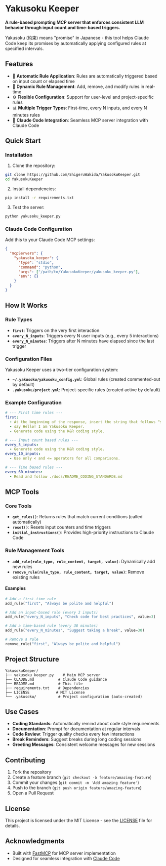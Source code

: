 # Yakusoku Keeper

**A rule-based prompting MCP server that enforces consistent LLM behavior through input count and time-based triggers.**

Yakusoku (約束) means "promise" in Japanese - this tool helps Claude Code keep its promises by automatically applying configured rules at specified intervals.

## Features

- 🎯 **Automatic Rule Application**: Rules are automatically triggered based on input count or elapsed time
- 🔄 **Dynamic Rule Management**: Add, remove, and modify rules in real-time
- ⚙️ **Flexible Configuration**: Support for user-level and project-specific rules
- 📊 **Multiple Trigger Types**: First-time, every N inputs, and every N minutes rules
- 🔌 **Claude Code Integration**: Seamless MCP server integration with Claude Code

## Quick Start

### Installation

1. Clone the repository:
```bash
git clone https://github.com/ShigeruWakida/YakusokuKeeper.git
cd YakusokuKeeper
```

2. Install dependencies:
```bash
pip install -r requirements.txt
```

3. Test the server:
```bash
python yakusoku_keeper.py
```

### Claude Code Configuration

Add this to your Claude Code MCP settings:

```json
{
  "mcpServers": {
    "yakusoku_keeper": {
      "type": "stdio",
      "command": "python",
      "args": ["/path/to/YakusokuKeeper/yakusoku_keeper.py"],
      "env": {}
    }
  }
}
```

## How It Works

### Rule Types

- **`first`**: Triggers on the very first interaction
- **`every_N_inputs`**: Triggers every N user inputs (e.g., every 5 interactions)
- **`every_N_minutes`**: Triggers after N minutes have elapsed since the last trigger

### Configuration Files

Yakusoku Keeper uses a two-tier configuration system:

- **`~/.yakusoku/yakusoku_config.yml`**: Global rules (created commented-out by default)
- **`.yakusoku/project.yml`**: Project-specific rules (created active by default)

### Example Configuration

```yaml
# --- First time rules ---
first:
  - At the beginning of the response, insert the string that follows "say".
  - say Hello! I am Yakusoku Keeper.
  - Generate code using the K&R coding style.

# --- Input count based rules ---
every_5_inputs:
  - Generate code using the K&R coding style.
every_10_inputs:
  - Use only < and <= operators for all comparisons.

# --- Time based rules ---
every_60_minutes:
  - Read and follow ./docs/README_CODING_STANDARDS.md
```

## MCP Tools

### Core Tools

- **`get_rules()`**: Returns rules that match current conditions (called automatically)
- **`reset()`**: Resets input counters and time triggers
- **`initial_instructions()`**: Provides high-priority instructions to Claude Code

### Rule Management Tools

- **`add_rule(rule_type, rule_content, target, value)`**: Dynamically add new rules
- **`remove_rule(rule_type, rule_content, target, value)`**: Remove existing rules

#### Examples

```python
# Add a first-time rule
add_rule("first", "Always be polite and helpful")

# Add an input-based rule (every 3 inputs)
add_rule("every_N_inputs", "Check code for best practices", value=3)

# Add a time-based rule (every 30 minutes)
add_rule("every_N_minutes", "Suggest taking a break", value=30)

# Remove a rule
remove_rule("first", "Always be polite and helpful")
```

## Project Structure

```
YakusokuKeeper/
├── yakusoku_keeper.py    # Main MCP server
├── CLAUDE.md           # Claude Code guidance
├── README.md           # This file
├── requirements.txt    # Dependencies
├── LICENSE            # MIT License
└── .yakusoku/          # Project configuration (auto-created)
```

## Use Cases

- **Coding Standards**: Automatically remind about code style requirements
- **Documentation**: Prompt for documentation at regular intervals
- **Code Review**: Trigger quality checks every few interactions
- **Break Reminders**: Suggest breaks during long coding sessions
- **Greeting Messages**: Consistent welcome messages for new sessions

## Contributing

1. Fork the repository
2. Create a feature branch (`git checkout -b feature/amazing-feature`)
3. Commit your changes (`git commit -m 'Add amazing feature'`)
4. Push to the branch (`git push origin feature/amazing-feature`)
5. Open a Pull Request

## License

This project is licensed under the MIT License - see the [LICENSE](LICENSE) file for details.

## Acknowledgments

- Built with [FastMCP](https://github.com/jlowin/fastmcp) for MCP server implementation
- Designed for seamless integration with [Claude Code](https://claude.ai/code)
